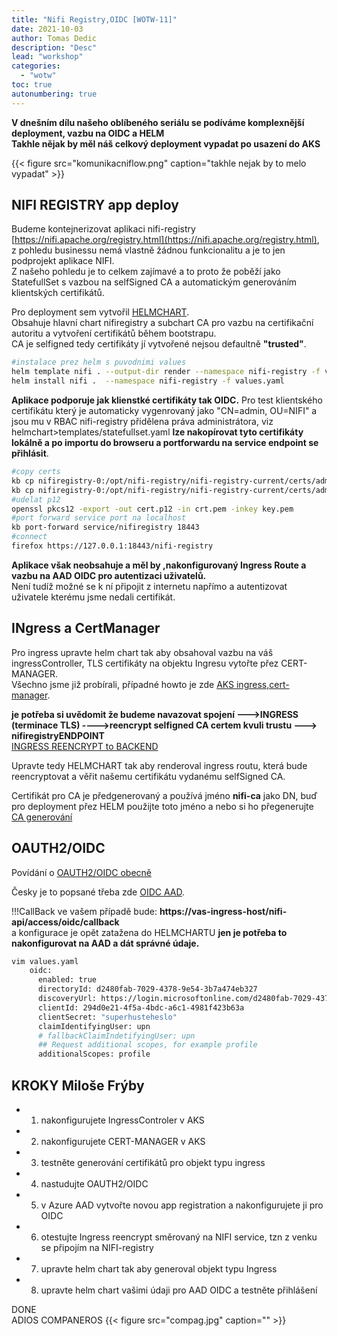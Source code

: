 ```yaml
---
title: "Nifi Registry,OIDC [WOTW-11]"
date: 2021-10-03 
author: Tomas Dedic
description: "Desc"
lead: "workshop"
categories:
  - "wotw"
toc: true
autonumbering: true
---
```

**V dnešním dílu našeho oblíbeného seriálu se podíváme komplexnější deployment, vazbu na OIDC a HELM**  
**Takhle nějak by měl náš celkový deployment vypadat po usazení do AKS**  

{{< figure src="komunikacniflow.png" caption="takhle nejak by to melo vypadat" >}}


## NIFI REGISTRY app deploy
Budeme kontejnerizovat aplikaci nifi-registry [https://nifi.apache.org/registry.html](https://nifi.apache.org/registry.html), z pohledu businessu nemá vlastně žádnou funkcionalitu a je to jen podprojekt aplikace NIFI.  
Z našeho pohledu je to celkem zajímavé a to proto že poběží jako StatefullSet s vazbou na selfSigned CA a automatickým generováním klientských certifikátů.  
  
Pro deployment sem vytvořil [HELMCHART](https://github.com/tomasdedic/nifiregistry-WOTW.git).  
Obsahuje hlavní chart nifiregistry a subchart CA pro vazbu na certifikační autoritu a vytvoření certifikátů během bootstrapu.  
CA je selfigned tedy certifikáty jí vytvořené nejsou defaultně **"trusted"**.

```sh
#instalace prez helm s puvodnimi values
helm template nifi . --output-dir render --namespace nifi-registry -f values.yaml
helm install nifi .  --namespace nifi-registry -f values.yaml
```

**Aplikace podporuje jak klienstké certifikáty tak OIDC.**
Pro test klientského certifikátu který je automaticky vygenrovaný jako "CN=admin, OU=NIFI" a jsou mu v RBAC nifi-registry přidělena práva administrátora, viz helmchart>templates/statefullset.yaml  **lze nakopírovat tyto certifikáty lokálně a po importu do browseru a portforwardu na service endpoint se přihlásit**.

```sh
#copy certs
kb cp nifiregistry-0:/opt/nifi-registry/nifi-registry-current/certs/admin/key.pem key.pem
kb cp nifiregistry-0:/opt/nifi-registry/nifi-registry-current/certs/admin/crt.pem crt.pem
#udelat p12
openssl pkcs12 -export -out cert.p12 -in crt.pem -inkey key.pem
#port forward service port na localhost
kb port-forward service/nifiregistry 18443
#connect
firefox https://127.0.0.1:18443/nifi-registry
```

**Aplikace však neobsahuje a měl by ,nakonfigurovaný Ingress Route a vazbu na AAD OIDC pro autentizaci uživatelů.**  
Není tudíž možné se k ní připojit z internetu napřímo a autentizovat uživatele kterému jsme nedali certifikát.


## INgress a CertManager
Pro ingress upravte helm chart tak aby obsahoval vazbu na váš ingressController, TLS certifikáty na objektu Ingresu vytořte přez CERT-MANAGER.  
Všechno jsme již probírali, případné howto je zde [AKS ingress,cert-manager](/openshift/aks/external_dns/external_dns/).  
  
**je potřeba si uvědomit že budeme navazovat spojení --->INGRESS (terminace TLS) ---->reencrypt selfigned CA certem kvuli trustu ---> nifiregistryENDPOINT**  
[INGRESS REENCRYPT to BACKEND](https://kubernetes.github.io/ingress-nginx/user-guide/nginx-configuration/annotations/#backend-protocol)  
  
Upravte tedy HELMCHART tak aby renderoval ingress routu, která bude reencryptovat a věřit našemu certifikátu vydanému selfSigned CA.  

Certifikát pro CA je předgenerovaný a používá jméno **nifi-ca** jako DN, buď pro deployment přez HELM použijte toto jméno a nebo si ho přegenerujte
[CA generování](https://github.com/tomasdedic/nifiregistry-WOTW/blob/main/charts/ca/cacert/README.md)

## OAUTH2/OIDC
Povídání o [OAUTH2/OIDC obecně](https://developer.okta.com/blog/2019/10/21/illustrated-guide-to-oauth-and-oidc)  

Česky je to popsané třeba zde [OIDC AAD](https://www.tomaskubica.cz/post/2019/moderni-autentizace-overovani-interniho-uzivatele-s-openid-connect-a-aad/).  
  
!!!CallBack ve vašem případě bude: **https://vas-ingress-host/nifi-api/access/oidc/callback**   
a konfigurace je opět zatažena do HELMCHARTU **jen je potřeba to nakonfigurovat na AAD a dát správné údaje.**
```sh
vim values.yaml
    oidc:
      enabled: true
      directoryId: d2480fab-7029-4378-9e54-3b7a474eb327
      discoveryUrl: https://login.microsoftonline.com/d2480fab-7029-4378-9e54-3b7a474eb327/v2.0/.well-known/openid-configuration
      clientId: 294d0e21-4f5a-4bdc-a6c1-4981f423b63a
      clientSecret: "superhusteheslo"
      claimIdentifyingUser: upn
      # fallbackClaimIndetifyingUser: upn
      ## Request additional scopes, for example profile
      additionalScopes: profile
```

## KROKY Miloše Frýby
- 1.  nakonfigurujete IngressControler v AKS
- 2.  nakonfigurujete CERT-MANAGER v AKS
- 3.  testněte generování certifikátů pro objekt typu ingress
- 4.  nastudujte OAUTH2/OIDC
- 5.  v Azure AAD vytvořte novou app registration a nakonfigurujete ji pro OIDC
- 6.  otestujte Ingress reencrypt směrovaný na NIFI service, tzn z venku se připojím na NIFI-registry 
- 7.  upravte helm chart tak aby generoval objekt typu Ingress 
- 8.  upravte helm chart vašimi údaji pro AAD OIDC a testněte přihlášení

DONE  
ADIOS COMPANEROS
{{< figure src="compag.jpg" caption="" >}}
